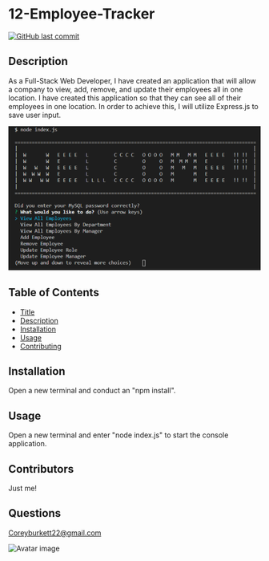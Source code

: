 # 12-Employee-Tracker

[![GitHub last commit](https://img.shields.io/github/last-commit/cburkett22/12-Employee-Tracker)]()

## Description
As a Full-Stack Web Developer, I have created an application that will allow a company to view, add, remove, and update their employees all in one location. I have created this application so that they can see all of their employees in one location. In order to achieve this, I will utilize Express.js to save user input.

[![Application screenshot](./assets/images/screenshot.png)]()

## Table of Contents

* [Title](#Title)
* [Description](#Description)
* [Installation](#Installation)
* [Usage](#Usage)
* [Contributing](#Contributing)

## Installation
Open a new terminal and conduct an "npm install".

## Usage
Open a new terminal and enter "node index.js" to start the console application.

## Contributors
Just me!

## Questions
Coreyburkett22@gmail.com

![Avatar image](https://avatars3.githubusercontent.com/u/63064602?v=4/to/img.png)